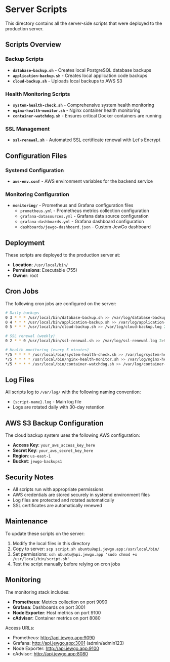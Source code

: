 # Server Scripts

This directory contains all the server-side scripts that were deployed to the production server.

## Scripts Overview

### Backup Scripts
- **`database-backup.sh`** - Creates local PostgreSQL database backups
- **`application-backup.sh`** - Creates local application code backups  
- **`cloud-backup.sh`** - Uploads local backups to AWS S3

### Health Monitoring Scripts
- **`system-health-check.sh`** - Comprehensive system health monitoring
- **`nginx-health-monitor.sh`** - Nginx container health monitoring
- **`container-watchdog.sh`** - Ensures critical Docker containers are running

### SSL Management
- **`ssl-renewal.sh`** - Automated SSL certificate renewal with Let's Encrypt

## Configuration Files

### Systemd Configuration
- **`aws-env.conf`** - AWS environment variables for the backend service

### Monitoring Configuration
- **`monitoring/`** - Prometheus and Grafana configuration files
  - `prometheus.yml` - Prometheus metrics collection configuration
  - `grafana-datasources.yml` - Grafana data source configuration
  - `grafana-dashboards.yml` - Grafana dashboard configuration
  - `dashboards/jewgo-dashboard.json` - Custom JewGo dashboard

## Deployment

These scripts are deployed to the production server at:
- **Location**: `/usr/local/bin/`
- **Permissions**: Executable (755)
- **Owner**: root

## Cron Jobs

The following cron jobs are configured on the server:

```bash
# Daily backups
0 3 * * * /usr/local/bin/database-backup.sh >> /var/log/database-backup.log 2>&1
0 4 * * * /usr/local/bin/application-backup.sh >> /var/log/application-backup.log 2>&1
0 5 * * * /usr/local/bin/cloud-backup.sh >> /var/log/cloud-backup.log 2>&1

# SSL renewal (weekly)
0 2 * * 0 /usr/local/bin/ssl-renewal.sh >> /var/log/ssl-renewal.log 2>&1

# Health monitoring (every 5 minutes)
*/5 * * * * /usr/local/bin/system-health-check.sh >> /var/log/system-health-check.log 2>&1
*/5 * * * * /usr/local/bin/nginx-health-monitor.sh >> /var/log/nginx-health-monitor.log 2>&1
*/5 * * * * /usr/local/bin/container-watchdog.sh >> /var/log/container-watchdog.log 2>&1
```

## Log Files

All scripts log to `/var/log/` with the following naming convention:
- `{script-name}.log` - Main log file
- Logs are rotated daily with 30-day retention

## AWS S3 Backup Configuration

The cloud backup system uses the following AWS configuration:
- **Access Key**: `your_aws_access_key_here`
- **Secret Key**: `your_aws_secret_key_here`
- **Region**: `us-east-1`
- **Bucket**: `jewgo-backups1`

## Security Notes

- All scripts run with appropriate permissions
- AWS credentials are stored securely in systemd environment files
- Log files are protected and rotated automatically
- SSL certificates are automatically renewed

## Maintenance

To update these scripts on the server:

1. Modify the local files in this directory
2. Copy to server: `scp script.sh ubuntu@api.jewgo.app:/usr/local/bin/`
3. Set permissions: `ssh ubuntu@api.jewgo.app 'sudo chmod +x /usr/local/bin/script.sh'`
4. Test the script manually before relying on cron jobs

## Monitoring

The monitoring stack includes:
- **Prometheus**: Metrics collection on port 9090
- **Grafana**: Dashboards on port 3001
- **Node Exporter**: Host metrics on port 9100
- **cAdvisor**: Container metrics on port 8080

Access URLs:
- Prometheus: http://api.jewgo.app:9090
- Grafana: http://api.jewgo.app:3001 (admin/admin123)
- Node Exporter: http://api.jewgo.app:9100
- cAdvisor: http://api.jewgo.app:8080
